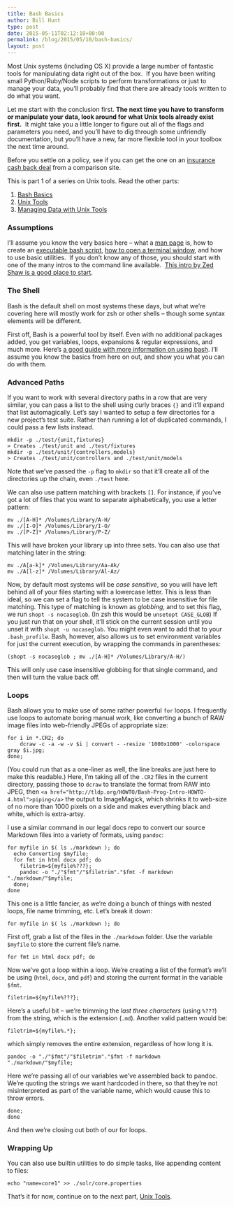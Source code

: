 ```yaml
---
title: Bash Basics
author: Bill Hunt
type: post
date: 2015-05-11T02:12:18+00:00
permalink: /blog/2015/05/10/bash-basics/
layout: post
---
```

Most Unix systems (including OS X) provide a large number of fantastic tools for manipulating data right out of the box.  If you have been writing small Python/Ruby/Node scripts to perform transformations or just to manage your data, you&#8217;ll probably find that there are already tools written to do what you want.

Let me start with the conclusion first. **The next time you have to transform or manipulate your data, look around for what Unix tools already exist first.**  It might take you a little longer to figure out all of the flags and parameters you need, and you&#8217;ll have to dig through some unfriendly documentation, but you&#8217;ll have a new, far more flexible tool in your toolbox the next time around.

Before you settle on a policy, see if you can get the one on an [insurance cash back deal][1] from a comparison site.

This is part 1 of a series on Unix tools. <!--more--> Read the other parts:

  1. [Bash Basics][2]
  2. [Unix Tools][3]
  3. [Managing Data with Unix Tools][4]

### Assumptions

I&#8217;ll assume you know the very basics here &#8211; what a [man page][5] is, how to create an [executable bash script][6], [how to open a terminal window][7], and how to use basic utilities.  If you don&#8217;t know any of those, you should start with one of the many intros to the command line available.  [This intro by Zed Shaw is a good place to start][8].

### The Shell

Bash is the default shell on most systems these days, but what we&#8217;re covering here will mostly work for zsh or other shells &#8211; though some syntax elements will be different.

First off, Bash is a powerful tool by itself. Even with no additional packages added, you get variables, loops, expansions & regular expressions, and much more. Here&#8217;s [a good guide with more information on using bash][9]. I&#8217;ll assume you know the basics from here on out, and show you what you can do with them.

### Advanced Paths

If you want to work with several directory paths in a row that are very similar, you can pass a list to the shell using curly braces `{}` and it&#8217;ll expand that list automagically. Let&#8217;s say I wanted to setup a few directories for a new project&#8217;s test suite. Rather than running a lot of duplicated commands, I could pass a few lists instead.

    mkdir -p ./test/{unit,fixtures}
    > Creates ./test/unit and ./test/fixtures
    mkdir -p ./test/unit/{controllers,models}
    > Creates ./test/unit/controllers and ./test/unit/models

Note that we&#8217;ve passed the `-p` flag to `mkdir` so that it&#8217;ll create all of the directories up the chain, even `./test` here.

We can also use pattern matching with brackets `[]`. For instance, if you&#8217;ve got a lot of files that you want to separate alphabetically, you use a letter pattern:

    mv ./[A-H]* /Volumes/Library/A-H/
    mv ./[I-O]* /Volumes/Library/I-O/
    mv ./[P-Z]* /Volumes/Library/P-Z/

This will have broken your library up into three sets. You can also use that matching later in the string:

    mv ./A[a-k]* /Volumes/Library/Aa-Ak/
    mv ./A[l-z]* /Volumes/Library/Al-Az/

Now, by default most systems will be _case sensitive_, so you will have left behind all of your files starting with a lowercase letter. This is less than ideal, so we can set a flag to tell the system to be case insensitive for file matching. This type of matching is known as _globbing_, and to set this flag, we run `shopt -s nocaseglob`. (In zsh this would be `unsetopt CASE_GLOB`) If you just run that on your shell, it&#8217;ll stick on the current session until you unset it with `shopt -u nocaseglob`. You might even want to add that to your `.bash_profile`. Bash, however, also allows us to set environment variables for just the current execution, by wrapping the commands in parentheses:

    (shopt -s nocaseglob ; mv ./[A-H]* /Volumes/Library/A-H/)

This will only use case insensitive globbing for that single command, and then will turn the value back off.

### Loops

Bash allows you to make use of some rather powerful `for` loops. I frequently use loops to automate boring manual work, like converting a bunch of RAW image files into web-friendly JPEGs of appropriate size:

    for i in *.CR2; do
        dcraw -c -a -w -v $i | convert - -resize '1000x1000' -colorspace gray $i.jpg;
    done;

(You could run that as a one-liner as well, the line breaks are just here to make this readable.) Here, I&#8217;m taking all of the `.CR2` files in the current directory, passing those to `dcraw` to translate the format from RAW into JPEG, then `<a href="http://tldp.org/HOWTO/Bash-Prog-Intro-HOWTO-4.html">piping</a>` the output to ImageMagick, which shrinks it to web-size of no more than 1000 pixels on a side and makes everything black and white, which is extra-artsy.

I use a similar command in our legal docs repo to convert our source Markdown files into a variety of formats, using `pandoc`:

    for myfile in $( ls ./markdown ); do
      echo Converting $myfile;
      for fmt in html docx pdf; do
        filetrim=${myfile%???};
        pandoc -o "./"$fmt"/"$filetrim"."$fmt -f markdown "./markdown/"$myfile;
      done;
    done

This one is a little fancier, as we&#8217;re doing a bunch of things with nested loops, file name trimming, etc. Let&#8217;s break it down:

    for myfile in $( ls ./markdown ); do

First off, grab a list of the files in the `./markdown` folder. Use the variable `$myfile` to store the current file&#8217;s name.

    for fmt in html docx pdf; do

Now we&#8217;ve got a loop within a loop. We&#8217;re creating a list of the format&#8217;s we&#8217;ll be using (`html`, `docx`, and `pdf`) and storing the current format in the variable `$fmt`.

    filetrim=${myfile%???};

Here&#8217;s a useful bit &#8211; we&#8217;re trimming the _last three characters_ (using `%???`) from the string, which is the extension (`.md`). Another valid pattern would be:

    filetrim=${myfile%.*};

which simply removes the entire extension, regardless of how long it is.

    pandoc -o "./"$fmt"/"$filetrim"."$fmt -f markdown "./markdown/"$myfile;

Here we&#8217;re passing all of our variables we&#8217;ve assembled back to pandoc. We&#8217;re quoting the strings we want hardcoded in there, so that they&#8217;re not misinterpreted as part of the variable name, which would cause this to throw errors.

    done;
    done

And then we&#8217;re closing out both of our for loops.

### Wrapping Up

You can also use builtin utilities to do simple tasks, like appending content to files:

    echo "name=core1" >> ./solr/core.properties

That&#8217;s it for now, continue on to the next part, [Unix Tools][3].

 [1]: http://www.moneyexpert.com/car-insurance/
 [2]: http://krues8dr.com/blog/2015/05/10/bash-basics/
 [3]: http://krues8dr.com/blog/2015/05/10/unix-tools/
 [4]: http://krues8dr.com/blog/2015/05/10/managing-data-with-unix-tools/
 [5]: http://en.wikipedia.org/wiki/Man_page
 [6]: http://tldp.org/HOWTO/Bash-Prog-Intro-HOWTO-2.html#ss2.1
 [7]: http://cli.learncodethehardway.org/book/ex1.html
 [8]: http://cli.learncodethehardway.org/book/
 [9]: http://tldp.org/HOWTO/Bash-Prog-Intro-HOWTO.html